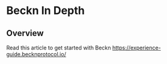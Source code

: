 # Beckn In Depth

## Overview

Read this article to get started with Beckn 
https://experience-guide.becknprotocol.io/

